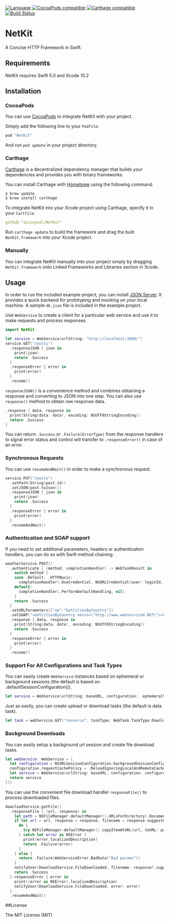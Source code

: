 [![Language](https://img.shields.io/badge/Swift-5.0-orange.svg)](http://swift.org)
[![CocoaPods compatible](https://img.shields.io/badge/CocoaPods-compatible-brightgreen.svg)](https://cocoapods.org)
[![Carthage compatible](https://img.shields.io/badge/Carthage-compatible-4BC51D.svg?style=flat)](https://github.com/Carthage/Carthage)
[![Build Status](https://travis-ci.org/azizuysal/NetKit.svg?branch=master)](https://travis-ci.org/azizuysal/NetKit)

# NetKit

A Concise HTTP Framework in Swift.

## Requirements

NetKit requires Swift 5.0 and Xcode 10.2

## Installation

### CocoaPods

You can use [CocoaPods](https://cocoapods.org) to integrate NetKit with your project.

Simply add the following line to your `Podfile`:
```ruby
pod "NetKit"
```

And run `pod update` in your project directory.

### Carthage

[Carthage](https://github.com/Carthage/Carthage) is a decentralized dependency manager that builds your dependencies and provides you with binary frameworks.

You can install Carthage with [Homebrew](http://brew.sh/) using the following command:

```bash
$ brew update
$ brew install carthage
```

To integrate NetKit into your Xcode project using Carthage, specify it in your `Cartfile`:

```yaml
github "azizuysal/NetKit"
```

Run `carthage update` to build the framework and drag the built `NetKit.framework` into your Xcode project.

### Manually

You can integrate NetKit manually into your project simply by dragging `NetKit.framework` onto Linked Frameworks and Libraries section in Xcode.

## Usage

In order to run the included example project, you can install [JSON Server](https://github.com/typicode/json-server). It provides a quick backend for prototyping and mocking on your local machine. A sample `db.json` file is included in the example project.

Use `WebService` to create a client for a particular web service and use it to make requests and process responses.

```swift
import NetKit

let service = WebService(urlString: "http://localhost:3000/")
service.GET("/posts")
  .responseJSON { json in
    print(json)
    return .Success
  }
  .responseError { error in
    print(error)
  }
  .resume()
  ```

`responseJSON()` is a convenience method and combines obtaining a response and converting to JSON into one step. You can also use `response()` method to obtain raw response data.

```swift
.response { data, response in
  print(String(data: data!, encoding: NSUTF8StringEncoding))
  return .Success
}
```

You can return `.Success` or `.Failure(ErrorType)` from the response handlers to signal error status and control will transfer to `.responseError()` in case of an error.

### Synchronous Requests

You can use `resumeAndWait()` in order to make a synchronous request.

```swift
service.PUT("/posts")
  .setPath(String(post.id))
  .setJSON(post.toJson())
  .responseJSON { json in
    print(json)
    return .Success
  }
  .responseError { error in
    print(error)
  }
  .resumeAndWait()
```

### Authentication and SOAP support

If you need to set additional parameters, headers or authentication handlers, you can do so with Swift method chaining.

```swift
weatherService.POST()
  .authenticate { (method, completionHandler) -> WebTaskResult in
    switch method {
    case .Default, .HTTPBasic:
      completionHandler(.UseCredential, NSURLCredential(user: loginId, password: password, persistence: .ForSession))
    default:
      completionHandler(.PerformDefaultHandling, nil)
    }
    return .Success
  }
  .setURLParameters(["op":"GetCitiesByCountry"])
  .setSOAP("<GetCitiesByCountry xmlns=\"http://www.webserviceX.NET\"><CountryName>\(country)</CountryName></GetCitiesByCountry>")
  .response { data, response in
    print(String(data: data!, encoding: NSUTF8StringEncoding))
    return .Success
  }
  .responseError { error in
    print(error)
  }
  .resume()
```

### Support For All Configurations and Task Types

You can easily create `WebService` instances based on ephemeral or background sessions (the default is based on .defaultSessionConfiguration()).

```swift
let service = WebService(urlString: baseURL, configuration: .ephemeralSessionConfiguration())
```

Just as easily, you can create upload or download tasks (the default is data task).

```swift
let task = webService.GET("resource", taskType: WebTask.TaskType.Download)
```

### Background Downloads

You can easily setup a background url session and create file download tasks.

```swift
let webService: WebService = {
  let configuration = NSURLSessionConfiguration.backgroundSessionConfigurationWithIdentifier("com.azizuysal.netkit.test")
  configuration.requestCachePolicy = .ReloadIgnoringLocalAndRemoteCacheData
  let service = WebService(urlString: baseURL, configuration: configuration)
  return service
}()
```

You can use the convenient file download handler `responseFile()` to process downloaded files.

```swift
downloadService.getFile()
  .responseFile { (url, response) in
    let path = NSFileManager.defaultManager().URLsForDirectory(.DocumentDirectory, inDomains: .UserDomainMask).first?
    if let url = url, response = response, filename = response.suggestedFilename, path = path?.URLByAppendingPathComponent(filename) {
      do {
        try NSFileManager.defaultManager().copyItemAtURL(url, toURL: path)
      } catch let error as NSError {
        print(error.localizedDescription)
        return .Failure(error)
      }
    } else {
      return .Failure(WebServiceError.BadData("Bad params"))
    }
    notifyUser(DownloadService.FileDownloaded, filename: response?.suggestedFilename)
    return .Success
  }.responseError { error in
    print((error as NSError).localizedDescription)
    notifyUser(DownloadService.FileDownloaded, error: error)
  }
  .resumeAndWait()
```

##License

The MIT License (MIT)

